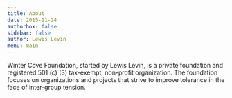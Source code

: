 ```yaml
---
title: About
date: 2015-11-24
authorbox: false
sidebar: false
author: Lewis Levin
menu: main
---
```


Winter Cove Foundation, started by Lewis Levin, is a private foundation and registered 501 (c) (3) tax-exempt, non-profit organization. The foundation focuses on organizations and projects that strive to improve tolerance in the face of inter-group tension.

